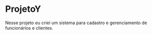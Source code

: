 # ProjetoY

Nesse projeto eu  criei um sistema para cadastro e gerenciamento de funcionários e clientes.

